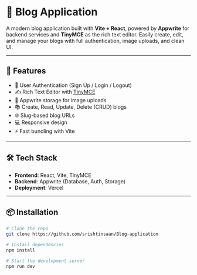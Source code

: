 # 📝 Blog Application

A modern blog application built with **Vite + React**, powered by **Appwrite** for backend services and **TinyMCE** as the rich text editor. Easily create, edit, and manage your blogs with full authentication, image uploads, and clean UI.

---

## 🚀 Features

- 🔐 User Authentication (Sign Up / Login / Logout)
- ✍️ Rich Text Editor with [TinyMCE](https://www.tiny.cloud/)
- 📂 Appwrite storage for image uploads
- 📚 Create, Read, Update, Delete (CRUD) blogs
- 🌐 Slug-based blog URLs
- 💻 Responsive design
- ⚡ Fast bundling with Vite

---

## 🛠️ Tech Stack

- **Frontend**: React, Vite, TinyMCE
- **Backend**: Appwrite (Database, Auth, Storage)
- **Deployment**: Vercel

---

## 📦 Installation

```bash
# Clone the repo
git clone https://github.com/srishtinsaan/Blog-application

# Install dependencies
npm install

# Start the development server
npm run dev
